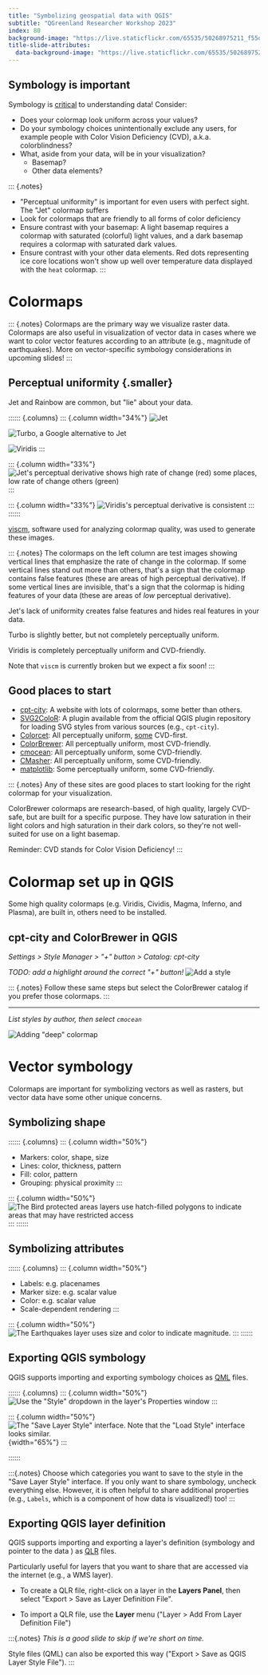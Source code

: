 ```yaml
---
title: "Symbolizing geospatial data with QGIS"
subtitle: "QGreenland Researcher Workshop 2023"
index: 80
background-image: "https://live.staticflickr.com/65535/50268975211_f55d6b4e1c_k.jpg"
title-slide-attributes:
  data-background-image: "https://live.staticflickr.com/65535/50268975211_f55d6b4e1c_k.jpg"
---
```


<!-- alex disable color colors -->

## Symbology is important

Symbology is [critical](https://www.kennethmoreland.com/color-advice/BadColorMaps.pdf)
to understanding data! Consider:

* Does your colormap look uniform across your values?
* Do your symbology choices unintentionally exclude any users, for example people with
  Color Vision Deficiency (CVD), a.k.a. colorblindness?
* What, aside from your data, will be in your visualization?
    * Basemap?
    * Other data elements?

::: {.notes}
* "Perceptual uniformity" is important for even users with perfect sight. The "Jet"
  colormap suffers
* Look for colormaps that are friendly to all forms of color deficiency
* Ensure contrast with your basemap: A light basemap requires a colormap with saturated
  (colorful) light values, and a dark basemap requires a colormap with saturated dark
  values.
* Ensure contrast with your other data elements. Red dots representing ice core
  locations won't show up well over temperature data displayed with the `heat` colormap.
:::


# Colormaps

::: {.notes}
Colormaps are the primary way we visualize raster data. Colormaps are also
useful in visualization of vector data in cases where we want to color vector
features according to an attribute (e.g., magnitude of earthquakes). More on
vector-specific symbology considerations in upcoming slides!
:::

## Perceptual uniformity {.smaller}

Jet and Rainbow are common, but "lie" about your data.

:::::: {.columns}
::: {.column width="34%"}
![Jet](/_media/cmap_jet.png)

![Turbo, a Google alternative to Jet](/_media/cmap_turbo.png)

![Viridis](/_media/cmap_viridis.png)
:::

::: {.column width="33%"}
![Jet's perceptual derivative shows high rate of change (red) some places, low rate of
change others (green)](/_media/perceptual_derivative_jet.png)
:::

::: {.column width="33%"}
![Viridis's perceptual derivative is consistent](/_media/perceptual_derivative_viridis.png)
:::
::::::

[viscm](https://github.com/matplotlib/viscm), software used for analyzing
colormap quality, was used to generate these images.


::: {.notes}
The colormaps on the left column are test images showing vertical lines that emphasize
the rate of change in the colormap. If some vertical lines stand out more than others,
that's a sign that the colormap contains false features (these are areas of high
perceptual derivative). If some vertical lines are invisible, that's a sign that the
colormap is hiding features of your data (these are areas of *low* perceptual
derivative).

Jet's lack of uniformity creates false features and hides real features in your data.

Turbo is slightly better, but not completely perceptually uniform.

Viridis is completely perceptually uniform and CVD-friendly.

Note that `viscm` is currently broken but we expect a fix soon!
:::


## Good places to start

* [cpt-city](http://soliton.vm.bytemark.co.uk/pub/cpt-city/): A website with lots of
  colormaps, some better than others.
* [SVG2ColoR](https://cbsuygulama.wordpress.com/2014/06/26/svg2color-qgis-color-ramp-plugin/):
  A plugin available from the official QGIS plugin repository for loading SVG
  styles from various sources (e.g., `cpt-city`).
* [Colorcet](https://colorcet.com/): All perceptually uniform,
  [some](https://peterkovesi.com/papers/ColourMapsForColourBlindIAMG2017.pdf)
  CVD-first.
* [ColorBrewer](https://colorbrewer2.org): All perceptually uniform, most 
  CVD-friendly.
* [cmocean](https://matplotlib.org/cmocean/): All perceptually uniform, some
  CVD-friendly.
* [CMasher](https://cmasher.readthedocs.io/user/introduction.html#colormap-overview):
  All perceptually uniform, some CVD-friendly.
* [matplotlib](https://matplotlib.org/stable/tutorials/colors/colormaps.html): Some
  perceptually uniform, some CVD-friendly.

::: {.notes}
Any of these sites are good places to start looking for the right colormap for your
visualization.

ColorBrewer colormaps are research-based, of high quality, largely CVD-safe, but are
built for a specific purpose. They have low saturation in their light colors and high
saturation in their dark colors, so they're not well-suited for use on a light basemap.

Reminder: CVD stands for Color Vision Deficiency!
:::


# Colormap set up in QGIS

Some high quality colormaps (e.g. Viridis, Cividis, Magma, Inferno, and Plasma), are
built in, others need to be installed.


## cpt-city and ColorBrewer in QGIS

*Settings > Style Manager > "+" button > Catalog: cpt-city*

_TODO: add a highlight around the correct "+" button!_
![Add a style](/_media/qgis_style_manager_plus.png)

::: {.notes}
Follow these same steps but select the ColorBrewer catalog if you prefer those
colormaps.
:::


---

*List styles by author, then select `cmocean`*

![Adding "deep" colormap](/_media/qgis_style_catalog_deep.png)


# Vector symbology

Colormaps are important for symbolizing vectors as well as rasters, but vector data have
some other unique concerns.


## Symbolizing shape

:::::: {.columns}
::: {.column width="50%"}
* Markers: color, shape, size
* Lines: color, thickness, pattern
* Fill: color, pattern
* Grouping: physical proximity
:::

::: {.column width="50%"}
![The Bird protected areas layers use hatch-filled polygons to indicate areas
that may have restricted access](/_media/bird_protected_areas_symbology.png)
:::
::::::

## Symbolizing attributes

:::::: {.columns}
::: {.column width="50%"}
* Labels: e.g. placenames
* Marker size: e.g. scalar value
* Color: e.g. scalar value
* Scale-dependent rendering
:::

::: {.column width="50%"}
![The Earthquakes layer uses size and color to indicate
magnitude.](/_media/earthquakes_symbology.png)
:::
::::::

<!-- alex enable color colors -->


## Exporting QGIS symbology

QGIS supports importing and exporting symbology choices as
[QML](https://docs.qgis.org/3.28/en/docs/user_manual/appendices/qgis_file_formats.html#qml-the-qgis-style-file-format)
files.

:::::: {.columns}
::: {.column width="50%"}
![Use the "Style" dropdown in the layer's Properties window](/_media/style_dropdown.png)
:::

::: {.column width="50%"}
![The "Save Layer Style" interface. Note that the "Load Style" interface looks
similar.](/_media/save_layer_style.png){width="65%"}
:::

::::::

:::{.notes}
Choose which categories you want to save to the style in the "Save Layer Style"
interface. If you only want to share symbology, uncheck everything
else. However, it is often helpful to share additional properties (e.g.,
`Labels`, which is a component of how data is visualized!) too!
:::


## Exporting QGIS layer definition


QGIS supports importing and exporting a layer's definition (symbology and
pointer to the data ) as
[QLR](https://docs.qgis.org/3.28/en/docs/user_manual/appendices/qgis_file_formats.html#qlr-the-qgis-layer-definition-file)
files.

Particularly useful for layers that you want to share that are accessed via the
internet (e.g., a WMS layer).

* To create a QLR file, right-click on a layer in the **Layers Panel**, then
select "Export > Save as Layer Definition File".

* To import a QLR file, use the **Layer** menu ("Layer > Add From Layer Definition File")

:::{.notes}
*This is a good slide to skip if we're short on time.*

Style files (QML) can also be exported this way ("Export > Save as QGIS Layer Style File").
:::
